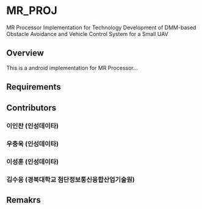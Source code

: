 # MR_PROJ
MR Processor Implementation for Technology Development of DMM-based Obstacle Avoidance and Vehicle Control System for a Small UAV

## Overview

This is a android implementation for MR Processor... 

## Requirements

## Contributors

### 이인찬 (인성데이타)

### 우충욱 (인성데이타)

### 이성훈 (인성데이타)

### 김수웅 (경북대학교 첨단정보통신융합산업기술원)

## Remakrs
